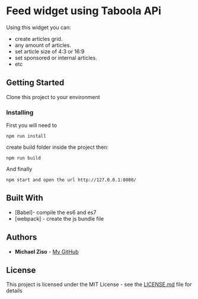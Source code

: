 # Feed widget using Taboola APi

Using this widget you can:
* create articles grid.
* any amount of articles.
* set article size of 4:3 or 16:9 
* set sponsored or internal articles.
* etc

## Getting Started

Clone this project to your environment

### Installing

First you will need to 

```
npm run install
```

create build folder inside the project then:

```
npm run build
```

And finally

```
npm start and open the url http://127.0.0.1:8080/
```

## Built With

* [Babel]- compile the es6 and es7
* [webpack] - create the js bundle file

## Authors

* **Michael Ziso** - [My GitHub](https://github.com/mikizi)

## License

This project is licensed under the MIT License - see the [LICENSE.md](LICENSE.md) file for details

